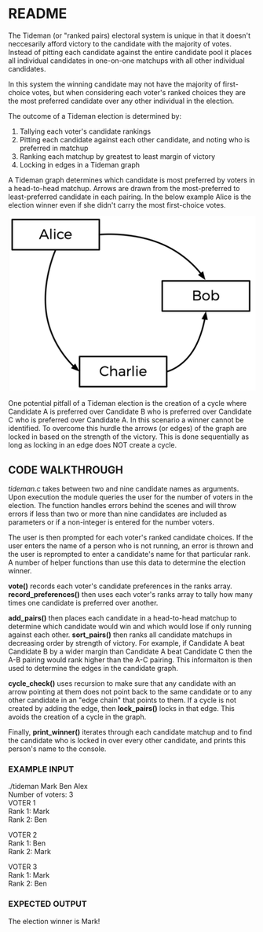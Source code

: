 # README

The Tideman (or "ranked pairs) electoral system is unique in that it doesn't neccesarily afford victory to the candidate with the majority of votes. Instead of pitting each candidate against the entire candidate pool it places all individual candidates in one-on-one matchups with all other individual candidates.

In this system the winning candidate may not have the majority of first-choice votes, but when considering each voter's ranked choices they are the most preferred candidate over any other individual in the election.

The outcome of a Tideman election is determined by:

1. Tallying each voter's candidate rankings
2. Pitting each candidate against each other candidate, and noting who is preferred in matchup
3. Ranking each matchup by greatest to least margin of victory
4. Locking in edges in a Tideman graph

A Tideman graph determines which candidate is most preferred by voters in a head-to-head matchup. Arrows are drawn from the most-preferred to least-preferred candidate in each pairing. In the below example Alice is the election winner even if she didn't carry the most first-choice votes.

<div align="center">
<img src="./TidemanGraph.png" width="600" />
</div>

One potential pitfall of a Tideman election is the creation of a cycle where Candidate A is preferred over Candidate B who is preferred over Candidate C who is preferred over Candidate A. In this scenario a winner cannot be identified. To overcome this hurdle the arrows (or edges) of the graph are locked in based on the strength of the victory. This is done sequentially as long as locking in an edge does NOT create a cycle.


## CODE WALKTHROUGH

*tideman.c* takes between two and nine candidate names as arguments. Upon execution the module queries the user for the number of voters in the election. The function handles errors behind the scenes and will throw errors if less than two or more than nine candidates are included as parameters or if a non-integer is entered for the number voters.

The user is then prompted for each voter's ranked candidate choices. If the user enters the name of a person who is not running, an error is thrown and the user is reprompted to enter a candidate's name for that particular rank. A number of helper functions than use this data to determine the election winner.

**vote()** records each voter's candidate preferences in the ranks array. **record_preferences()** then uses each voter's ranks array to tally how many times one candidate is preferred over another.

**add_pairs()** then places each candidate in a head-to-head matchup to determine which candidate would win and which would lose if only running against each other. **sort_pairs()** then ranks all candidate matchups in decreasing order by strength of victory. For example, if Candidate A beat Candidate B by a wider margin than Candidate A beat Candidate C then the A-B pairing would rank higher than the A-C pairing. This informaiton is then used to determine the edges in the candidate graph.

**cycle_check()** uses recursion to make sure that any candidate with an arrow pointing at them does not point back to the same candidate or to any other candidate in an "edge chain" that points to them. If a cycle is not created by adding the edge, then **lock_pairs()** locks in that edge. This avoids the creation of a cycle in the graph. 

Finally, **print_winner()** iterates through each candidate matchup and to find the candidate who is locked in over every other candidate, and prints this person's name to the console.

### EXAMPLE INPUT

./tideman Mark Ben Alex  
Number of voters: 3  
VOTER 1  
Rank 1: Mark  
Rank 2: Ben  
  
VOTER 2  
Rank 1: Ben  
Rank 2: Mark  
  
VOTER 3  
Rank 1: Mark  
Rank 2: Ben  
  
### EXPECTED OUTPUT
  
The election winner is Mark!
